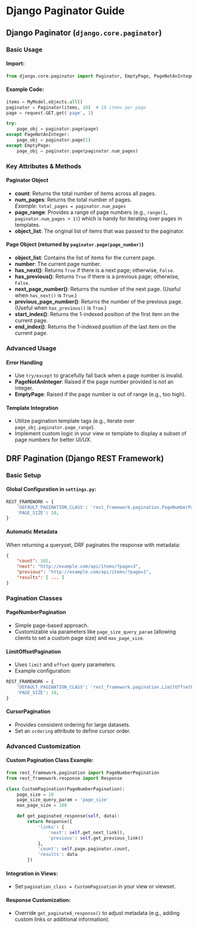 # Django Paginator Guide

## Django Paginator (`django.core.paginator`)

### Basic Usage

#### Import:
```python
from django.core.paginator import Paginator, EmptyPage, PageNotAnInteger
```

#### Example Code:
```python
items = MyModel.objects.all()
paginator = Paginator(items, 10)  # 10 items per page
page = request.GET.get('page', 1)

try:
    page_obj = paginator.page(page)
except PageNotAnInteger:
    page_obj = paginator.page(1)
except EmptyPage:
    page_obj = paginator.page(paginator.num_pages)
```

### Key Attributes & Methods

#### Paginator Object
- **count**: Returns the total number of items across all pages.
- **num_pages**: Returns the total number of pages.  
  *Example:* `total_pages = paginator.num_pages`
- **page_range**: Provides a range of page numbers (e.g., `range(1, paginator.num_pages + 1)`) which is handy for iterating over pages in templates.
- **object_list**: The original list of items that was passed to the paginator.

#### Page Object (returned by `paginator.page(page_number)`) 
- **object_list**: Contains the list of items for the current page.
- **number**: The current page number.
- **has_next()**: Returns `True` if there is a next page; otherwise, `False`.
- **has_previous()**: Returns `True` if there is a previous page; otherwise, `False`.
- **next_page_number()**: Returns the number of the next page. (Useful when `has_next()` is `True`.)
- **previous_page_number()**: Returns the number of the previous page. (Useful when `has_previous()` is `True`.)
- **start_index()**: Returns the 1-indexed position of the first item on the current page.
- **end_index()**: Returns the 1-indexed position of the last item on the current page.

### Advanced Usage

#### Error Handling
- Use `try/except` to gracefully fall back when a page number is invalid.
- **PageNotAnInteger**: Raised if the page number provided is not an integer.
- **EmptyPage**: Raised if the page number is out of range (e.g., too high).

#### Template Integration
- Utilize pagination template tags (e.g., iterate over `page_obj.paginator.page_range`).
- Implement custom logic in your view or template to display a subset of page numbers for better UI/UX.

## DRF Pagination (Django REST Framework)

### Basic Setup

#### Global Configuration in `settings.py`:
```python
REST_FRAMEWORK = {
    'DEFAULT_PAGINATION_CLASS': 'rest_framework.pagination.PageNumberPagination',
    'PAGE_SIZE': 10,
}
```

#### Automatic Metadata
When returning a queryset, DRF paginates the response with metadata:
```json
{
    "count": 102,
    "next": "http://example.com/api/items/?page=3",
    "previous": "http://example.com/api/items/?page=1",
    "results": [ ... ]
}
```

### Pagination Classes

#### **PageNumberPagination**
- Simple page-based approach.
- Customizable via parameters like `page_size_query_param` (allowing clients to set a custom page size) and `max_page_size`.

#### **LimitOffsetPagination**
- Uses `limit` and `offset` query parameters.
- Example configuration:
```python
REST_FRAMEWORK = {
    'DEFAULT_PAGINATION_CLASS': 'rest_framework.pagination.LimitOffsetPagination',
    'PAGE_SIZE': 10,
}
```

#### **CursorPagination**
- Provides consistent ordering for large datasets.
- Set an `ordering` attribute to define cursor order.

### Advanced Customization

#### **Custom Pagination Class Example:**
```python
from rest_framework.pagination import PageNumberPagination
from rest_framework.response import Response

class CustomPagination(PageNumberPagination):
    page_size = 10
    page_size_query_param = 'page_size'
    max_page_size = 100

    def get_paginated_response(self, data):
        return Response({
            'links': {
                'next': self.get_next_link(),
                'previous': self.get_previous_link()
            },
            'count': self.page.paginator.count,
            'results': data
        })
```

#### **Integration in Views:**
- Set `pagination_class = CustomPagination` in your view or viewset.

#### **Response Customization:**
- Override `get_paginated_response()` to adjust metadata (e.g., adding custom links or additional information).

